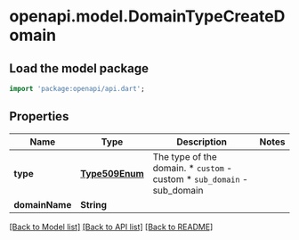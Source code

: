 # openapi.model.DomainTypeCreateDomain

## Load the model package
```dart
import 'package:openapi/api.dart';
```

## Properties
Name | Type | Description | Notes
------------ | ------------- | ------------- | -------------
**type** | [**Type509Enum**](Type509Enum.md) | The type of the domain.  * `custom` - custom * `sub_domain` - sub_domain | 
**domainName** | **String** |  | 

[[Back to Model list]](../README.md#documentation-for-models) [[Back to API list]](../README.md#documentation-for-api-endpoints) [[Back to README]](../README.md)


